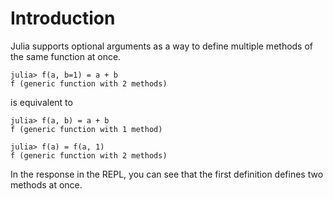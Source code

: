 # Introduction

<!-- TODO: Link to methods & function concepts -->

Julia supports optional arguments as a way to define multiple methods of the same function at once.

```julia-repl
julia> f(a, b=1) = a + b
f (generic function with 2 methods)
```

is equivalent to

```julia-repl
julia> f(a, b) = a + b
f (generic function with 1 method)

julia> f(a) = f(a, 1)
f (generic function with 2 methods)
```

In the response in the REPL, you can see that the first definition defines two methods at once.
